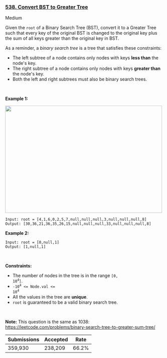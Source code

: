 ### [538. Convert BST to Greater Tree](https://leetcode.com/problems/convert-bst-to-greater-tree/)

Medium

Given the `` root `` of a Binary Search Tree (BST), convert it to a Greater Tree such that every key of the original BST is changed to the original key plus the sum of all keys greater than the original key in BST.

As a reminder, a _binary search tree_ is a tree that satisfies these constraints:

*   The left subtree of a node contains only nodes with keys __less than__ the node's key.
*   The right subtree of a node contains only nodes with keys __greater than__ the node's key.
*   Both the left and right subtrees must also be binary search trees.

 

__Example 1:__

<img alt="" src="https://assets.leetcode.com/uploads/2019/05/02/tree.png" style="width: 500px; height: 341px;"/>

```
Input: root = [4,1,6,0,2,5,7,null,null,null,3,null,null,null,8]
Output: [30,36,21,36,35,26,15,null,null,null,33,null,null,null,8]
```

__Example 2:__

```
Input: root = [0,null,1]
Output: [1,null,1]
```

 

__Constraints:__

*   The number of nodes in the tree is in the range <code>[0, 10<sup>4</sup>]</code>.
*   <code>-10<sup>4</sup> <= Node.val <= 10<sup>4</sup></code>
*   All the values in the tree are __unique__.
*   `` root `` is guaranteed to be a valid binary search tree.

 

__Note:__ This question is the same as 1038: <a href="https://leetcode.com/problems/binary-search-tree-to-greater-sum-tree/" target="_blank">https://leetcode.com/problems/binary-search-tree-to-greater-sum-tree/</a>

| Submissions    | Accepted     | Rate   |
| -------------- | ------------ | ------ |
| 359,930 | 238,209 | 66.2% |